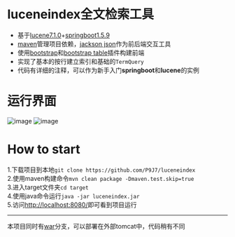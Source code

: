 # luceneindex全文检索工具

- 基于[lucene7.1.0](https://lucene.apache.org/ "lucene7.1.0")+[springboot1.5.9](https://projects.spring.io/spring-boot/ "springboot1.5.9")
- [maven](https://maven.apache.org/ "maven")管理项目依赖，[jackson json](https://github.com/FasterXML/jackson "jackson json")作为前后端交互工具
- 使用[bootstrap](http://www.bootcss.com/ "bootstrap")和[bootstrap table](http://bootstrap-table.wenzhixin.net.cn/zh-cn/ "bootstrap table")插件构建前端
- 实现了基本的按行建立索引和基础的`TermQuery`
- 代码有详细的注释，可以作为新手入门**springboot**和**lucene**的实例

# 运行界面
![image](http://github.com/p9j7/luceneindex/raw/master/images/luceneindex1.png)
![image](http://github.com/p9j7/luceneindex/raw/master/images/luceneindex2.png)

# How to start
1.下载项目到本地`git clone https://github.com/P9J7/luceneindex`  
2.使用maven构建命令`mvn clean package -Dmaven.test.skip=true`  
3.进入target文件夹`cd target`  
4.使用java命令运行`java -jar luceneindex.jar`  
5.访问[http://localhost:8080/](http://localhost:8080/ "http://localhost:8080/")即可看到项目运行


------------

本项目同时有[war](https://github.com/P9J7/luceneindex/tree/war "war")分支，可以部署在外部tomcat中，代码稍有不同

